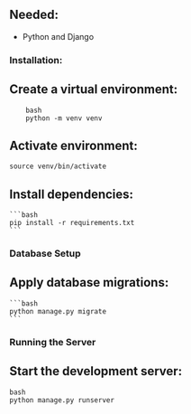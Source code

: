 ## Needed:
- Python and Django

### Installation:

## Create a virtual environment:
```
	bash
    python -m venv venv
```

## Activate environment:
```
source venv/bin/activate
```

## Install dependencies:

    ```bash
    pip install -r requirements.txt
    ```

### Database Setup
##  Apply database migrations:

    ```bash
    python manage.py migrate
    ```

### Running the Server

## Start the development server:

```
bash
python manage.py runserver
```

